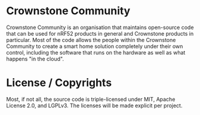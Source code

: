 # Crownstone Community

Crownstone Community is an organisation that maintains open-source code that can be used for nRF52 products in general and Crownstone products in particular. Most of the code allows the people within the Crownstone Community to create a smart home solution completely under their own control, including the software that runs on the hardware as well as what happens "in the cloud".

# License / Copyrights

Most, if not all, the source code is triple-licensed under MIT, Apache License 2.0, and LGPLv3. The licenses will be made explicit per project.
